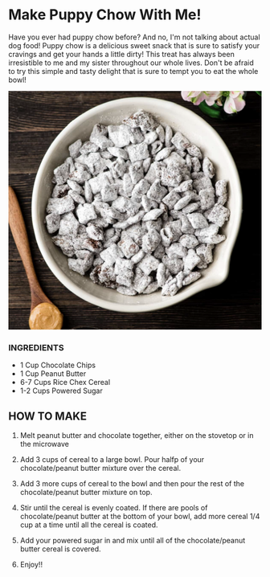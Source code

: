 # Make Puppy Chow With Me!

Have you ever had puppy chow before? And no, I'm not talking about actual dog food! Puppy chow is a delicious sweet snack that is sure to satisfy your cravings and get your hands a little dirty! This treat has always been irresistible to me and my sister throughout our whole lives. Don't be afraid to try this simple and tasty delight that is sure to tempt you to eat the whole bowl!

![alt text](PuppyChow.png)

### INGREDIENTS
- 1 Cup Chocolate Chips
- 1 Cup Peanut Butter
- 6-7 Cups Rice Chex Cereal
- 1-2 Cups Powered Sugar


## HOW TO MAKE
1. Melt peanut butter and chocolate together, either on the stovetop or in the microwave

2. Add 3 cups of cereal to a large bowl. Pour halfp of your chocolate/peanut butter mixture over the cereal.

3. Add 3 more cups of cereal to the bowl and then pour the rest of the chocolate/peanut butter mixture on top.

4. Stir until the cereal is evenly coated. If there are pools of chocolate/peanut butter at the bottom of your bowl, add more cereal 1/4 cup at a time until all the cereal is coated.

5. Add your powered sugar in and mix until all of the chocolate/peanut butter cereal is covered.

6. Enjoy!!